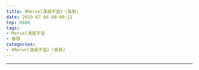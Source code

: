 ```yaml
---
title: 《Marvel漫威宇宙》(香肠)
date: 2019-07-06 00:00:12
top: 8800
tags: 
- Marvel漫威宇宙
- 香肠
categories:
- 《Marvel漫威宇宙》(香肠)
---
```


------

<!-- more -->